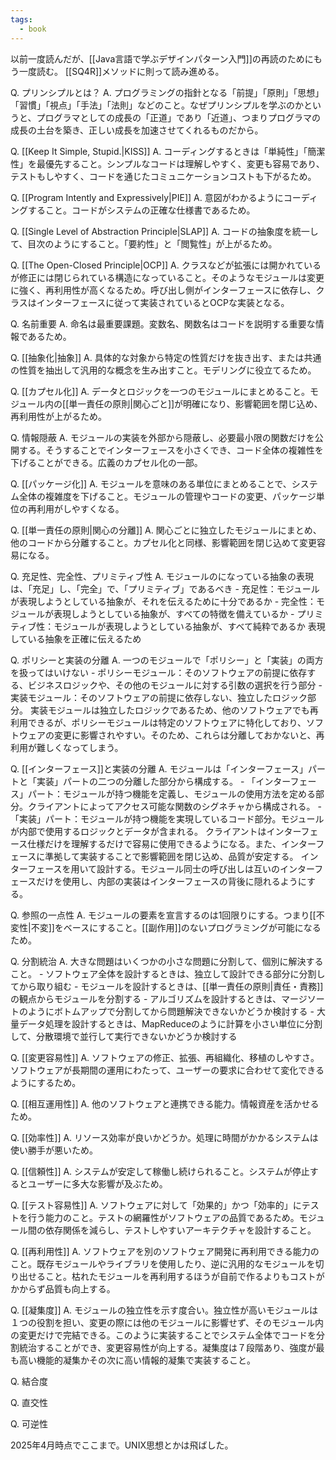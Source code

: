 ```yaml
---
tags:
  - book
---
```


以前一度読んだが、[[Java言語で学ぶデザインパターン入門]]の再読のためにもう一度読む。
[[SQ4R]]メソッドに則って読み進める。

Q. プリンシプルとは？
A. プログラミングの指針となる「前提」「原則」「思想」「習慣」「視点」「手法」「法則」などのこと。なぜプリンシプルを学ぶのかというと、プログラマとしての成長の「正道」であり「近道」、つまりプログラマの成長の土台を築き、正しい成長を加速させてくれるものだから。

Q. [[Keep It Simple, Stupid.|KISS]]
A. コーディングするときは「単純性」「簡潔性」を最優先すること。シンプルなコードは理解しやすく、変更も容易であり、テストもしやすく、コードを通じたコミュニケーションコストも下がるため。

Q. [[Program Intently and Expressively|PIE]]
A. 意図がわかるようにコーディングすること。コードがシステムの正確な仕様書であるため。

Q. [[Single Level of Abstraction Principle|SLAP]]
A. コードの抽象度を統一して、目次のようにすること。「要約性」と「閲覧性」が上がるため。

Q. [[The Open-Closed Principle|OCP]]
A. クラスなどが拡張には開かれているが修正には閉じられている構造になっていること。そのようなモジュールは変更に強く、再利用性が高くなるため。呼び出し側がインターフェースに依存し、クラスはインターフェースに従って実装されているとOCPな実装となる。

Q. 名前重要
A. 命名は最重要課題。変数名、関数名はコードを説明する重要な情報であるため。

Q. [[抽象化|抽象]]
A. 具体的な対象から特定の性質だけを抜き出す、または共通の性質を抽出して汎用的な概念を生み出すこと。モデリングに役立てるため。

Q. [[カプセル化]]
A. データとロジックを一つのモジュールにまとめること。モジュール内の[[単一責任の原則|関心ごと]]が明確になり、影響範囲を閉じ込め、再利用性が上がるため。

Q. 情報隠蔽
A. モジュールの実装を外部から隠蔽し、必要最小限の関数だけを公開する。そうすることでインターフェースを小さくでき、コード全体の複雑性を下げることができる。広義のカプセル化の一部。

Q. [[パッケージ化]]
A. モジュールを意味のある単位にまとめることで、システム全体の複雑度を下げること。モジュールの管理やコードの変更、パッケージ単位の再利用がしやすくなる。

Q. [[単一責任の原則|関心の分離]]
A. 関心ごとに独立したモジュールにまとめ、他のコードから分離すること。カプセル化と同様、影響範囲を閉じ込めて変更容易になる。

Q. 充足性、完全性、プリミティブ性
A. 
	モジュールのになっている抽象の表現は、「充足」し、「完全」で、「プリミティブ」であるべき
	- 充足性：モジュールが表現しようとしている抽象が、それを伝えるために十分であるか
	- 完全性：モジュールが表現しようとしている抽象が、すべての特徴を備えているか
	- プリミティブ性：モジュールが表現しようとしている抽象が、すべて純粋であるか
	表現している抽象を正確に伝えるため

Q. ポリシーと実装の分離
A. 
	一つのモジュールで「ポリシー」と「実装」の両方を扱ってはいけない
	- ポリシーモジュール：そのソフトウェアの前提に依存する、ビジネスロジックや、その他のモジュールに対する引数の選択を行う部分
	- 実装モジュール：そのソフトウェアの前提に依存しない、独立したロジック部分。
	実装モジュールは独立したロジックであるため、他のソフトウェアでも再利用できるが、ポリシーモジュールは特定のソフトウェアに特化しており、ソフトウェアの変更に影響されやすい。そのため、これらは分離しておかないと、再利用が難しくなってしまう。

Q. [[インターフェース]]と実装の分離
A. 
	モジュールは「インターフェース」パートと「実装」パートの二つの分離した部分から構成する。
	- 「インターフェース」パート：モジュールが持つ機能を定義し、モジュールの使用方法を定める部分。クライアントによってアクセス可能な関数のシグネチャから構成される。
	- 「実装」パート：モジュールが持つ機能を実現しているコード部分。モジュールが内部で使用するロジックとデータが含まれる。
	クライアントはインターフェース仕様だけを理解するだけで容易に使用できるようになる。また、インターフェースに準拠して実装することで影響範囲を閉じ込め、品質が安定する。
	インターフェースを用いて設計する。モジュール同士の呼び出しは互いのインターフェースだけを使用し、内部の実装はインターフェースの背後に隠れるようにする。

Q. 参照の一点性
A. モジュールの要素を宣言するのは1回限りにする。つまり[[不変性|不変]]をベースにすること。[[副作用]]のないプログラミングが可能になるため。

Q. 分割統治
A. 
	大きな問題はいくつかの小さな問題に分割して、個別に解決すること。
	- ソフトウェア全体を設計するときは、独立して設計できる部分に分割してから取り組む
	- モジュールを設計するときは、[[単一責任の原則|責任・責務]]の観点からモジュールを分割する
	- アルゴリズムを設計するときは、マージソートのようにボトムアップで分割してから問題解決できないかどうか検討する
	- 大量データ処理を設計するときは、MapReduceのように計算を小さい単位に分割して、分散環境で並行して実行できないかどうか検討する

Q. [[変更容易性]]
A. ソフトウェアの修正、拡張、再組織化、移植のしやすさ。ソフトウェアが長期間の運用にわたって、ユーザーの要求に合わせて変化できるようにするため。

Q. [[相互運用性]]
A. 他のソフトウェアと連携できる能力。情報資産を活かせるため。

Q. [[効率性]]
A. リソース効率が良いかどうか。処理に時間がかかるシステムは使い勝手が悪いため。

Q. [[信頼性]]
A. システムが安定して稼働し続けられること。システムが停止するとユーザーに多大な影響が及ぶため。

Q. [[テスト容易性]]
A. ソフトウェアに対して「効果的」かつ「効率的」にテストを行う能力のこと。テストの網羅性がソフトウェアの品質であるため。モジュール間の依存関係を減らし、テストしやすいアーキテクチャを設計すること。

Q. [[再利用性]]
A. ソフトウェアを別のソフトウェア開発に再利用できる能力のこと。既存モジュールやライブラリを使用したり、逆に汎用的なモジュールを切り出せること。枯れたモジュールを再利用するほうが自前で作るよりもコストがかからず品質も向上する。

Q. [[凝集度]]
A. モジュールの独立性を示す度合い。独立性が高いモジュールは１つの役割を担い、変更の際には他のモジュールに影響せず、そのモジュール内の変更だけで完結できる。このように実装することでシステム全体でコードを分割統治することができ、変更容易性が向上する。凝集度は７段階あり、強度が最も高い機能的凝集かその次に高い情報的凝集で実装すること。

Q. 結合度

Q. 直交性

Q. 可逆性

2025年4月時点でここまで。UNIX思想とかは飛ばした。